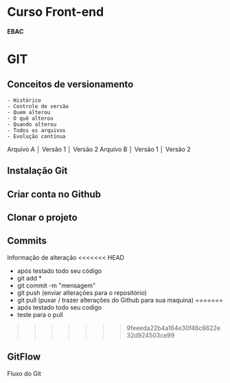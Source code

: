 # Curso Front-end
#### EBAC

# GIT

## Conceitos de versionamento
    - Histórico
    - Controle de versão
    - Quem alterou
    - O quê alterou
    - Quando alterou
    - Todos os arquivos
    - Evolução contínua

Arquivo A │  Versão 1 │ Versão 2 
Arquivo B │  Versão 1 │ Versão 2 

## Instalação Git

## Criar conta no Github

## Clonar o projeto

## Commits
Informação de alteração
<<<<<<< HEAD
- após testado todo seu código
- git add *
- git commit -m "mensagem"
- git push (enviar alterações para o repositório)
- git pull (puxar / trazer alterações do Github para sua maquina)
=======
- após testado todo seu codigo
- teste para o pull
>>>>>>> 9feeeda22b4a164e30f46c8622e32d924503ce99

## GitFlow
Fluxo do Git
